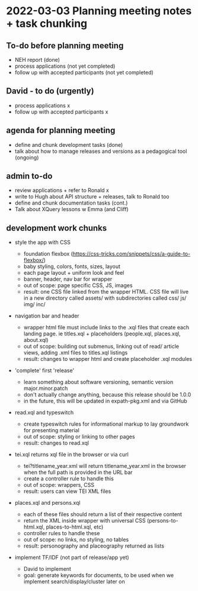 # 2022-03-03 Planning meeting notes + task chunking
## To-do before planning meeting
- NEH report (done)
- process applications (not yet completed)
- follow up with accepted participants (not yet completed)

## David - to do (urgently)
- process applications x
- follow up with accepted participants x

## agenda for planning meeting
- define and chunk development tasks (done)
- talk about how to manage releases and versions as a pedagogical tool (ongoing)

## admin to-do
- review applications + refer to Ronald x
- write to Hugh about API structure + releases, talk to Ronald too
- define and chunk documentation tasks (cont.)
- Talk about XQuery lessons w Emma (and Cliff)

## development work chunks
- style the app with CSS 
    - foundation flexbox (https://css-tricks.com/snippets/css/a-guide-to-flexbox/)
    - baby styling, colors, fonts, sizes, layout
    - each page layout + uniform look and feel
    - banner, header, nav bar for wrapper
    - out of scope: page specific CSS, JS, images
    - result: one CSS file linked from the wrapper HTML. CSS file will live in a new directory called assets/ with subdirectories called css/ js/ img/ inc/

- navigation bar and header
    - wrapper html file must include links to the .xql files that create each landing page. ie titles.xql + placeholders (people.xql, places.xql, about.xql)
    - out of scope: building out submenus, linking out of read/ article views, adding .xml files to titles.xql listings
    - result: changes to wrapper html and create placeholder .xql modules

- 'complete' first 'release'
    - learn something about software versioning, semantic version major.minor.patch
    - don't actually change anything, because this release should be 1.0.0
    - in the future, this will be updated in expath-pkg.xml and via GitHub

- read.xql and typeswitch
    - create typeswitch rules for informational markup to lay groundwork for presenting material
    - out of scope: styling or linking to other pages
    - result: changes to read.xql

- tei.xql returns xql file in the browser or via curl
    - tei?titlename_year.xml will return titlename_year.xml in the browser when the full path is provided in the URL bar
    - create a controller rule to handle this
    - out of scope: wrappers, CSS
    - result: users can view TEI XML files

- places.xql and persons.xql
    - each of these files should return a list of their respective content
    - return the XML inside wrapper with universal CSS (persons-to-html.xql, places-to-html.xql, etc)
    - controller rules to handle these
    - out of scope: no links, no styling, no tables
    - result: personography and placeography returned as lists

- implement TF/IDF (not part of release/app yet)
    - David to implement
    - goal: generate keywords for documents, to be used when we implement search/display/cluster later on